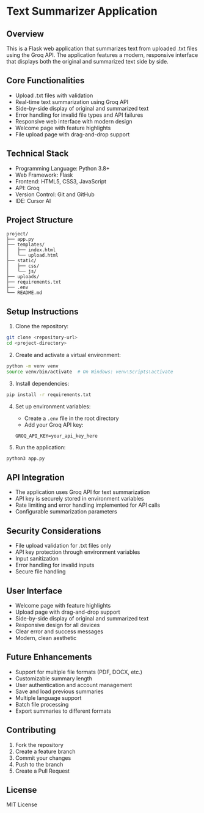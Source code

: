 # Text Summarizer Application

## Overview
This is a Flask web application that summarizes text from uploaded .txt files using the Groq API. The application features a modern, responsive interface that displays both the original and summarized text side by side.

## Core Functionalities
* Upload .txt files with validation
* Real-time text summarization using Groq API
* Side-by-side display of original and summarized text
* Error handling for invalid file types and API failures
* Responsive web interface with modern design
* Welcome page with feature highlights
* File upload page with drag-and-drop support

## Technical Stack
* Programming Language: Python 3.8+
* Web Framework: Flask
* Frontend: HTML5, CSS3, JavaScript
* API: Groq
* Version Control: Git and GitHub
* IDE: Cursor AI

## Project Structure
```
project/
├── app.py
├── templates/
│   ├── index.html
│   └── upload.html
├── static/
│   ├── css/
│   └── js/
├── uploads/
├── requirements.txt
├── .env
└── README.md
```

## Setup Instructions
1. Clone the repository:
```bash
git clone <repository-url>
cd <project-directory>
```

2. Create and activate a virtual environment:
```bash
python -m venv venv
source venv/bin/activate  # On Windows: venv\Scripts\activate
```

3. Install dependencies:
```bash
pip install -r requirements.txt
```

4. Set up environment variables:
   - Create a `.env` file in the root directory
   - Add your Groq API key:
   ```
   GROQ_API_KEY=your_api_key_here
   ```

5. Run the application:
```bash
python3 app.py
```

## API Integration
* The application uses Groq API for text summarization
* API key is securely stored in environment variables
* Rate limiting and error handling implemented for API calls
* Configurable summarization parameters

## Security Considerations
* File upload validation for .txt files only
* API key protection through environment variables
* Input sanitization
* Error handling for invalid inputs
* Secure file handling

## User Interface
* Welcome page with feature highlights
* Upload page with drag-and-drop support
* Side-by-side display of original and summarized text
* Responsive design for all devices
* Clear error and success messages
* Modern, clean aesthetic

## Future Enhancements
* Support for multiple file formats (PDF, DOCX, etc.)
* Customizable summary length
* User authentication and account management
* Save and load previous summaries
* Multiple language support
* Batch file processing
* Export summaries to different formats

## Contributing
1. Fork the repository
2. Create a feature branch
3. Commit your changes
4. Push to the branch
5. Create a Pull Request

## License
MIT License


